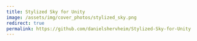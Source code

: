 ```yaml
---
title: Stylized Sky for Unity
image: /assets/img/cover_photos/stylized_sky.png
redirect: true
permalink: https://github.com/danielshervheim/Stylized-Sky-for-Unity
---
```


